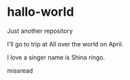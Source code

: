 # hallo-world
Just another repository

I'll go to trip at All over the world on April.

I love a singer name is Shina ringo.

missread
